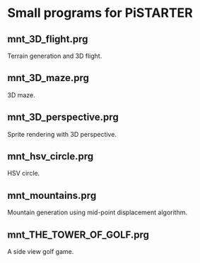 # Small programs for PiSTARTER

## mnt_3D_flight.prg
Terrain generation and 3D flight.

## mnt_3D_maze.prg
3D maze.

## mnt_3D_perspective.prg
Sprite rendering with 3D perspective.

## mnt_hsv_circle.prg
HSV circle.

## mnt_mountains.prg
Mountain generation using mid-point displacement algorithm.

## mnt_THE_TOWER_OF_GOLF.prg
A side view golf game.
